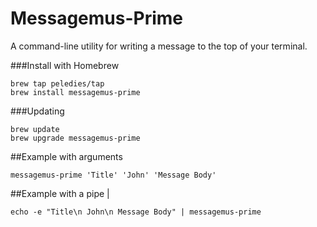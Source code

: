 # Messagemus-Prime

A command-line utility for writing a message to the top of your terminal.

###Install with Homebrew

```
brew tap peledies/tap
brew install messagemus-prime
```

###Updating
```
brew update
brew upgrade messagemus-prime
```

##Example with arguments
```
messagemus-prime 'Title' 'John' 'Message Body'
```

##Example with a pipe |
```
echo -e "Title\n John\n Message Body" | messagemus-prime
```
